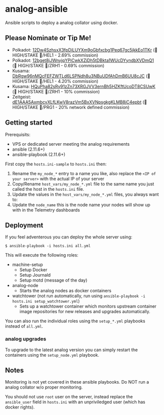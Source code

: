 ﻿# analog-ansible
Ansible scripts to deploy a analog collator using docker.

## Please Nominate or Tip Me!

* Polkadot: [12Dw4SzhsxX3fpDiLUYXm9oGbfxcbg1Peq67gc5jkkEo1TKr](https://polkadot.subscan.io/waiting/12Dw4SzhsxX3fpDiLUYXm9oGbfxcbg1Peq67gc5jkkEo1TKr) (🍁 HIGH/STAKE 🥩/HEL1 - 2.69% commission)
* Polkadot: [12bget8jJWnyjqYPiCwkXZjDh5tDBkta1WUcDYyndbXVDmQ1](https://polkadot.subscan.io/waiting/12bget8jJWnyjqYPiCwkXZjDh5tDBkta1WUcDYyndbXVDmQ1) (🍁 HIGH/STAKE 🥩/ZRH1 - 0.69% commission)
* Kusama: [DbRgw96nMQcFEFZWTLd6LSPNdh8u3NBuUDfAhDmB6UU8cJC](https://thousand-validators.kusama.network/#/leaderboard/DbRgw96nMQcFEFZWTLd6LSPNdh8u3NBuUDfAhDmB6UU8cJC) (🍁 HIGH/STAKE 🥩/HEL1 - 4.20% commission)
* Kusama: [HQuPha82sRy91zZn73XRGJVV3ernBh5HZKftUcoDT8CSUwK](https://thousand-validators.kusama.network/#/leaderboard/HQuPha82sRy91zZn73XRGJVV3ernBh5HZKftUcoDT8CSUwK) (🍁 HIGH/STAKE 🥩/ZRH1 - 10% commission)
* Zeitgeist: [dE1AAA5AxmbcvXLfLKwV8razVm5BxXVNpsgkgKLMB8jC4epbt](https://zeitgeist.subscan.io/account/dE1AAA5AxmbcvXLfLKwV8razVm5BxXVNpsgkgKLMB8jC4epbt) (🍁 HIGH/STAKE 🥩/PRG1 - 20% network defined commission)

## Getting started

Prerequisits:

*  VPS or dedicated server meeting the analog requirements
*  ansible (2.11.6+)
*  ansible-playbook (2.11.6+)

First copy the `hosts.ini-sample` to `hosts.ini` then:

1.  Rename the `my_node_*` entry to a name you like, also replace the `<IP of your server>` with the actual IP of your server
1.  Copy/Rename `host_vars/my_node_*.yml` file to the same name you just called the host in the `hosts.ini` file.
1.  Update the values in the `host_vars/my_node_*.yml` files, you always want to:
  1.  Update the `node_name` this is the node name your nodes will show up with in the Telemetry dashboards

## Deployment

If you feel adventerous you can deploy the whole server using:

```
$ ansible-playbook -i hosts.ini all.yml
```

This will execute the following roles:

* machine-setup
  *  Setup Docker
  *  Setup Journald
  *  Setup motd (message of the day)
* analog-node
  *  Starts the analog nodes as docker containers
* watchtower (not run automatically, run using `ansible-playbook -i hosts.ini setup_watchtower.yml`)
  *  Sets up a watchtower container which monitors upstream container image repositories for new releases and upgrades automatically.

You can also run the individual roles using the `setup_*.yml` playbooks instead of `all.yml`.

### analog upgrades

To upgrade to the latest analog version you can simply restart the containers using the `setup_node.yml` playbook.

## Notes

Monitoring is not yet covered in these ansible playbooks. Do NOT run a analog collator w/o proper monitoring.

You should not use `root` user on the server, instead replace the `ansible_user` field in `hosts.ini` with an unpriviledged user (which has docker rights).

